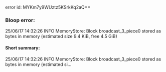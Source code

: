 error id: MYKm7y9WUztz5KSrkKq2aQ==
### Bloop error:

25/06/17 14:32:26 INFO MemoryStore: Block broadcast_3_piece0 stored as bytes in memory (estimated size 9.4 KiB, free 4.5 GiB)
#### Short summary: 

25/06/17 14:32:26 INFO MemoryStore: Block broadcast_3_piece0 stored as bytes in memory (estimated si...